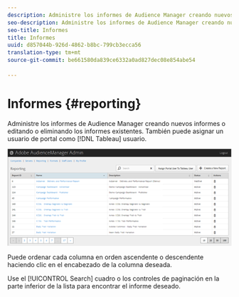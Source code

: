 ```yaml
---
description: Administre los informes de Audience Manager creando nuevos informes o editando o eliminando los informes existentes. También puede asignar un usuario de portal como usuario de Tableau.
seo-description: Administre los informes de Audience Manager creando nuevos informes o editando o eliminando los informes existentes. También puede asignar un usuario de portal como usuario de Tableau.
seo-title: Informes
title: Informes
uuid: d857044b-926d-4862-b8bc-799cb3ecca56
translation-type: tm+mt
source-git-commit: be661580da839ce6332a0ad827dec08e854abe54

---
```



# Informes {#reporting}

Administre los informes de Audience Manager creando nuevos informes o editando o eliminando los informes existentes. También puede asignar un usuario de portal como [!DNL Tableau] usuario.

<!-- c_reporting.xml -->

![](assets/reporting.png)

Puede ordenar cada columna en orden ascendente o descendente haciendo clic en el encabezado de la columna deseada.

Use el [!UICONTROL Search] cuadro o los controles de paginación en la parte inferior de la lista para encontrar el informe deseado.

